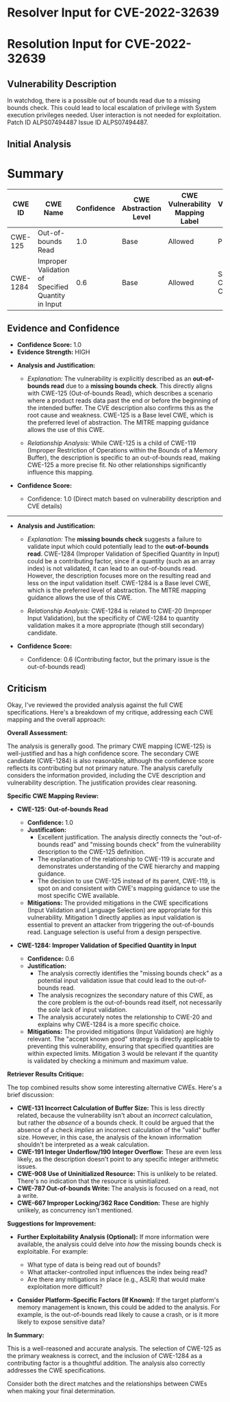 # Resolver Input for CVE-2022-32639

# Resolution Input for CVE-2022-32639

## Vulnerability Description
In watchdog, there is a possible out of bounds read due to a missing bounds check. This could lead to local escalation of privilege with System execution privileges needed. User interaction is not needed for exploitation. Patch ID ALPS07494487 Issue ID ALPS07494487.

## Initial Analysis
# Summary
| CWE ID | CWE Name | Confidence | CWE Abstraction Level | CWE Vulnerability Mapping Label | CWE-Vulnerability Mapping Notes |
|---|---|---|---|---|---|
| CWE-125 | Out-of-bounds Read | 1.0 | Base | Allowed | Primary CWE |
| CWE-1284 | Improper Validation of Specified Quantity in Input | 0.6 | Base | Allowed | Secondary Candidate CWE |

## Evidence and Confidence

*   **Confidence Score:** 1.0
*   **Evidence Strength:** HIGH

- **Analysis and Justification:**  
  - *Explanation:* The vulnerability is explicitly described as an **out-of-bounds read** due to a **missing bounds check**. This directly aligns with CWE-125 (Out-of-bounds Read), which describes a scenario where a product reads data past the end or before the beginning of the intended buffer. The CVE description also confirms this as the root cause and weakness. CWE-125 is a Base level CWE, which is the preferred level of abstraction. The MITRE mapping guidance allows the use of this CWE.
  
  - *Relationship Analysis:* While CWE-125 is a child of CWE-119 (Improper Restriction of Operations within the Bounds of a Memory Buffer), the description is specific to an out-of-bounds read, making CWE-125 a more precise fit. No other relationships significantly influence this mapping.

- **Confidence Score:**  
  - Confidence: 1.0 (Direct match based on vulnerability description and CVE details)

---
- **Analysis and Justification:**  
  - *Explanation:* The **missing bounds check** suggests a failure to validate input which could potentially lead to the **out-of-bounds read**. CWE-1284 (Improper Validation of Specified Quantity in Input) could be a contributing factor, since if a quantity (such as an array index) is not validated, it can lead to an out-of-bounds read. However, the description focuses more on the resulting read and less on the input validation itself. CWE-1284 is a Base level CWE, which is the preferred level of abstraction. The MITRE mapping guidance allows the use of this CWE.
  
  - *Relationship Analysis:* CWE-1284 is related to CWE-20 (Improper Input Validation), but the specificity of CWE-1284 to quantity validation makes it a more appropriate (though still secondary) candidate.

- **Confidence Score:**  
  - Confidence: 0.6 (Contributing factor, but the primary issue is the out-of-bounds read)

## Criticism
Okay, I've reviewed the provided analysis against the full CWE specifications. Here's a breakdown of my critique, addressing each CWE mapping and the overall approach:

**Overall Assessment:**

The analysis is generally good. The primary CWE mapping (CWE-125) is well-justified and has a high confidence score. The secondary CWE candidate (CWE-1284) is also reasonable, although the confidence score reflects its contributing but not primary nature. The analysis carefully considers the information provided, including the CVE description and vulnerability description. The justification provides clear reasoning.

**Specific CWE Mapping Review:**

*   **CWE-125: Out-of-bounds Read**
    *   **Confidence:** 1.0
    *   **Justification:**
        *   Excellent justification. The analysis directly connects the "out-of-bounds read" and "missing bounds check" from the vulnerability description to the CWE-125 definition.
        *   The explanation of the relationship to CWE-119 is accurate and demonstrates understanding of the CWE hierarchy and mapping guidance.
        *   The decision to use CWE-125 instead of its parent, CWE-119, is spot on and consistent with CWE's mapping guidance to use the most specific CWE available.
    *   **Mitigations:** The provided mitigations in the CWE specifications (Input Validation and Language Selection) are appropriate for this vulnerability. Mitigation 1 directly applies as input validation is essential to prevent an attacker from triggering the out-of-bounds read. Language selection is useful from a design perspective.

*   **CWE-1284: Improper Validation of Specified Quantity in Input**
    *   **Confidence:** 0.6
    *   **Justification:**
        *   The analysis correctly identifies the "missing bounds check" as a potential input validation issue that could lead to the out-of-bounds read.
        *   The analysis recognizes the secondary nature of this CWE, as the core problem is the out-of-bounds read itself, not necessarily the *sole* lack of input validation.
        *   The analysis accurately notes the relationship to CWE-20 and explains why CWE-1284 is a more specific choice.
    *   **Mitigations:** The provided mitigations (Input Validation) are highly relevant. The "accept known good" strategy is directly applicable to preventing this vulnerability, ensuring that specified quantities are within expected limits. Mitigation 3 would be relevant if the quantity is validated by checking a minimum and maximum value.

**Retriever Results Critique:**

The top combined results show some interesting alternative CWEs. Here's a brief discussion:

*   **CWE-131 Incorrect Calculation of Buffer Size:** This is less directly related, because the vulnerability isn't about an *incorrect* calculation, but rather the *absence* of a bounds check. It could be argued that the absence of a check *implies* an incorrect calculation of the "valid" buffer size. However, in this case, the analysis of the known information shouldn't be interpreted as a weak calculation.
*   **CWE-191 Integer Underflow/190 Integer Overflow:** These are even less likely, as the description doesn't point to any specific integer arithmetic issues.
*   **CWE-908 Use of Uninitialized Resource:** This is unlikely to be related. There's no indication that the resource is uninitialized.
*   **CWE-787 Out-of-bounds Write:** The analysis is focused on a read, not a write.
*   **CWE-667 Improper Locking/362 Race Condition:** These are highly unlikely, as concurrency isn't mentioned.

**Suggestions for Improvement:**

*   **Further Exploitability Analysis (Optional):** If more information were available, the analysis could delve into *how* the missing bounds check is exploitable. For example:
    *   What type of data is being read out of bounds?
    *   What attacker-controlled input influences the index being read?
    *   Are there any mitigations in place (e.g., ASLR) that would make exploitation more difficult?

*   **Consider Platform-Specific Factors (If Known):** If the target platform's memory management is known, this could be added to the analysis. For example, is the out-of-bounds read likely to cause a crash, or is it more likely to expose sensitive data?

**In Summary:**

This is a well-reasoned and accurate analysis. The selection of CWE-125 as the primary weakness is correct, and the inclusion of CWE-1284 as a contributing factor is a thoughtful addition. The analysis also correctly addresses the CWE specifications.

Consider both the direct matches and the relationships between CWEs
when making your final determination.
        